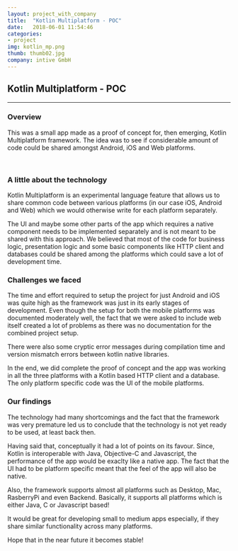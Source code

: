 ```yaml
---
layout: project_with_company
title:  "Kotlin Multiplatform - POC"
date:   2018-06-01 11:54:46
categories:
- project
img: kotlin_mp.png
thumb: thumb02.jpg
company: intive GmbH
---
```

## Kotlin Multiplatform - POC
------------

### Overview
This was a small app made as a proof of concept for, then emerging, Kotlin Multiplatform framework. The idea was to see if considerable amount of code could be shared amongst Android, iOS and Web platforms.

<br>

### A little about the technology
Kotlin Multiplatform is an experimental language feature that allows us to share common code between various platforms (in our case iOS, Android and Web) which we would otherwise write for each platform separately.

The UI and maybe some other parts of the app which requires a native component needs to be implemented separately and is not meant to be shared with this approach. We believed that most of the code for business logic, presentation logic and some basic components like HTTP client and databases could be shared among the platforms which could save a lot of development time.

### Challenges we faced
The time and effort required to setup the project for just Android and iOS was quite high as the framework was just in its early stages of development. Even though the setup for both the mobile platforms was documented moderately well, the fact that we were asked to include web itself created a lot of problems as there was no documentation for the combined project setup.

There were also some cryptic error messages during compilation time and version mismatch errors between kotlin native libraries.

In the end, we did complete the proof of concept and the app was working in all the three platforms with a Kotlin based HTTP client and a database. The only platform specific code was the UI of the mobile platforms.

### Our findings
The technology had many shortcomings and the fact that the framework was very premature led us to conclude that the technology is not yet ready to be used, at least back then.

Having said that, conceptually it had a lot of points on its favour. Since, Kotlin is interoperable with Java, Objective-C and Javascript, the performance of the app would be exaclty like a native app. The fact that the UI had to be platform specific meant that the feel of the app will also be native.

Also, the framework supports almost all platforms such as Desktop, Mac, RasberryPi and even Backend. Basically, it supports all platforms which is either Java, C or Javascript based!

It would be great for developing small to medium apps especially, if they share similar functionality across many platforms.

Hope that in the near future it becomes stable!